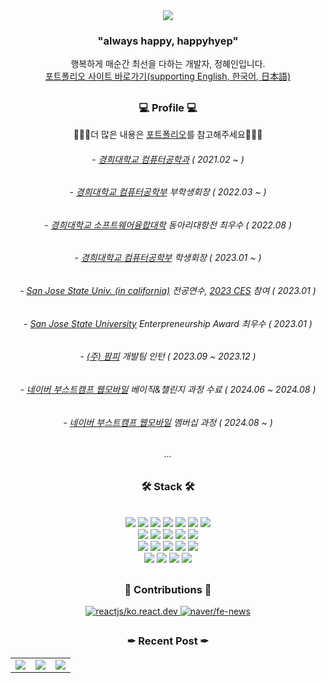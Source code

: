  <div align="center"><img src="https://github.com/happyhyep/clone-twitter/assets/103382269/69b91e94-8c80-4272-b4d7-c1fb5ecab781" /></div>
 
<div align="center"><h3>"always happy, happyhyep"</h3></div>
<div align="center">행복하게 매순간 최선을 다하는 개발자, 정혜인입니다.</div>
<div align="center"><a href="https://happyhyep.github.io/portfolio/" target="_blank">포트폴리오 사이트 바로가기(supporting English, 한국어, 日本語)</a></div>
 
##

<div align="center">  


<div align="center"><h3>💻 Profile 💻</h3></div>
<p>👩🏻‍💻더 많은 내용은 <a href="https://happyhyep.github.io/portfolio/" target="_blank">포트폴리오</a>를 참고해주세요👩🏻‍💻</p>

<h6>- <a href="https://ce.khu.ac.kr/ce/user/main/view.do">경희대학교 컴퓨터공학과</a> ( 2021.02 ~ )</h6>
<h6>- <a href="https://ce.khu.ac.kr/ce/user/main/view.do">경희대학교 컴퓨터공학부</a> 부학생회장 ( 2022.03 ~ )<h6>
 <h6>- <a href="https://software.khu.ac.kr/software/user/main/view.do">경희대학교 소프트웨어융합대학</a> 동아리대항전 최우수 ( 2022.08 )</h6>
<h6>- <a href="https://ce.khu.ac.kr/ce/user/main/view.do">경희대학교 컴퓨터공학부</a> 학생회장 ( 2023.01 ~ ) <h6>
<h6>- <a href="https://www.sjsu.edu/">San Jose State Univ. (in california)</a> 전공연수, <a href="https://www.ces.tech/">2023 CES</a> 참여 ( 2023.01 ) <h6>
<h6>- <a href="https://www.sjsu.edu/">San Jose State University</a> Enterpreneurship Award 최우수 ( 2023.01 ) </h6>
<h6>- <a href="https://brand.apoc.day/" target="_blank">(주) 팜피</a> 개발팀 인턴 ( 2023.09 ~ 2023.12 )</h6>
 <!-- <h6>- Apple Developer Academy @ POSTECH 3기 ( 2024.03 ~ )</h6> -->
<h6>- <a href="https://www.famppy.com/" target="_blank">네이버 부스트캠프 웹모바일</a> 베이직&챌린지 과정 수료 ( 2024.06 ~ 2024.08 )</h6>
<h6>- <a href="https://www.famppy.com/" target="_blank">네이버 부스트캠프 웹모바일</a> 멤버십 과정 ( 2024.08 ~ )</h6>
<h6>...</h6>


##
<div align="center"><h3>🛠 Stack 🛠</h3></div>
<br> 
<img src="https://img.shields.io/badge/HTML5-E34F26?style=flat&logo=HTML5&logoColor=white"/>
<img src="https://img.shields.io/badge/JavaScript-F7DF1E?style=flat&logo=JavaScript&logoColor=black"/>
<img src="https://img.shields.io/badge/TypeScript-3178C6?style=flat&logo=TypeScript&logoColor=white"/>
<img src="https://img.shields.io/badge/React-61DAFB?style=flat&logo=React&logoColor=black"/>
<img src="https://img.shields.io/badge/Vue-4FC08D?style=flat&logo=Vue.js&logoColor=black"/>
<img src="https://img.shields.io/badge/Recoil-3578E5?style=flat&logo=Recoil&logoColor=white" />
<img src="https://img.shields.io/badge/Pinia-F2E142?style=flat&logo=Vue.js&logoColor=white" />
<br>
<img src="https://img.shields.io/badge/Node.js-339933?style=flat&logo=Node.js&logoColor=white"/>
<img src="https://img.shields.io/badge/Python-3776AB?style=flat&logo=Python&logoColor=white"/>
<img src="https://img.shields.io/badge/Swift-F05138?style=flat&logo=Swift&logoColor=white"/>
<img src="https://img.shields.io/badge/PostgreSQL-4169E1?style=flat&logo=PostgreSQL&logoColor=black"/>
<img src="https://img.shields.io/badge/Firebase-FFCA28?style=flat&logo=firebase&logoColor=black" />
<br>
 <img src="https://img.shields.io/badge/Docker-2496ED?style=flat&logo=Docker&logoColor=white" />
 <img src="https://img.shields.io/badge/Docker compose-2496ED?style=flat&logo=Docker&logoColor=white" />
 <img src="https://img.shields.io/badge/Amazon ec2-FF9900?style=flat&logo=amazonec2&logoColor=white" />
 <img src="https://img.shields.io/badge/Amazon s3-569A31?style=flat&logo=amazons3&logoColor=white" />
 <img src="https://img.shields.io/badge/Nginx-009639?style=flat&logo=nginx&logoColor=white" />
<br>
<img src="https://img.shields.io/badge/styledComponents-DB7093?style=flat&logo=styled-components&logoColor=white"/>
<img src="https://img.shields.io/badge/CSS3-1572B6?style=flat&logo=CSS3&logoColor=white"/>
<img src="https://img.shields.io/badge/Sass-CC6699?style=flat&logo=Sass&logoColor=white"/>
<img src="https://img.shields.io/badge/Figma-F24E1E?style=flat&logo=figma&logoColor=white" />

##

<!-- <div align="center"><h3>☁️ Collaborate ☁️</h3></div>
<img src="https://img.shields.io/badge/Asana-F06A6A?style=flat&logo=asana&logoColor=white"/> 
<img src="https://img.shields.io/badge/monday-ECD53F?style=flat&logo=&logoColor=white"/> 
<img src="https://img.shields.io/badge/mattermost-0058CC?style=flat&logo=mattermost&logoColor=white"/> 

  
<div align="center"><h3>🖌 Design 🖌</h3></div>
<br>
<img src="https://img.shields.io/badge/figma-F24E1E?style=flat&logo=figma&logoColor=white"/>
<img src="https://img.shields.io/badge/Adobe Photoshop-31A8FF?style=flat&logo=Adobe Photoshop&logoColor=black"/>
<img src="https://img.shields.io/badge/Adobe Premiere Pro-9999FF?style=flat&logo=Adobe Premiere Pro&logoColor=black"/>
<img src="https://img.shields.io/badge/Adobe After Effects-9999FF?style=flat&logo=Adobe After Effects&logoColor=black"/> -->


<div align="center"><h3>👣 Contributions 👣</h3>
  <a href="https://github.com/reactjs/ko.react.dev">
    <img
      src="https://github-readme-stats.vercel.app/api/pin/?username=reactjs&repo=ko.react.dev&icon_color=FFD82F&text_color=FFFFFF&title_color=FFD82F&bg_color=161B22&border_radius=10"
      alt="reactjs/ko.react.dev"
      title="Contributor"
    />
  </a>
   <a href="https://github.com/naver/fe-news">
    <img
      src="https://github-readme-stats.vercel.app/api/pin/?username=naver&repo=fe-news&icon_color=FFD82F&text_color=FFFFFF&title_color=FFD82F&bg_color=161B22&border_radius=10"
      alt="naver/fe-news"
      title="Contributor"
    />
  </a>
</div>

##

<div align="center"><h3>✒ Recent Post ✒</h3>
 <table witdh="100%" align="center">
   <tr>
      <td>
        <a href="https://velog.io/@happyhyep/%EB%94%A5%EB%8B%A4%EC%9D%B4%EB%B8%8C-%EB%A6%AC%EC%95%A1%ED%8A%B8%EC%97%90%EC%84%9C%EB%8A%94-%EC%96%B4%EB%96%BB%EA%B2%8C-Element%EB%A5%BC-%EC%B6%94%EA%B0%80%ED%95%A0%EA%B9%8C-innerHTML">
         <img src="https://github.com/user-attachments/assets/6d1e1c37-cec1-46dc-85d7-381d42ce1f9d" />
       </a>
     </td>
     <td>
          <a href="https://velog.io/@happyhyep/%EB%94%A5%EB%8B%A4%EC%9D%B4%EB%B8%8C-CSR-vs-SSR?type=Blog">
           <img src="https://github.com/user-attachments/assets/aa94c92d-d6d0-4855-81da-e184f2d2fa97" />
         </a>
     </td>
     <td>
        <a href="https://velog.io/@happyhyep/%EC%86%8C%ED%94%84%ED%8A%B8%EC%9B%A8%EC%96%B4-%EC%9E%A5%EC%9D%B8-%EC%82%B0%EB%93%9C%EB%A1%9C-%EB%A7%88%EC%BF%A0%EC%86%8C%EB%A5%BC-%EC%9D%BD%EA%B3%A0">
         <img src="https://github.com/user-attachments/assets/b58161fe-2c28-449e-939b-32043f9de21a" />
       </a>
     </td>
   </tr>
 </table>
</div>

